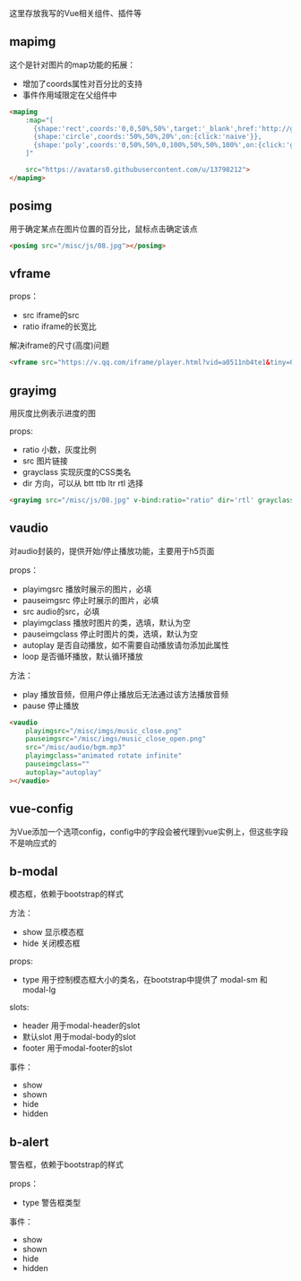 这里存放我写的Vue相关组件、插件等

## mapimg

这个是针对图片的map功能的拓展：

* 增加了coords属性对百分比的支持
* 事件作用域限定在父组件中

```html
<mapimg 
	:map="[
	  {shape:'rect',coords:'0,0,50%,50%',target:'_blank',href:'http://github.com/jiangshanmeta'},
	  {shape:'circle',coords:'50%,50%,20%',on:{click:'naive'}},
	  {shape:'poly',coords:'0,50%,50%,0,100%,50%,50%,100%',on:{click:'gotoPage(1,a)'}}
	]"

	src="https://avatars0.githubusercontent.com/u/13798212">
</mapimg>
```

## posimg

用于确定某点在图片位置的百分比，鼠标点击确定该点

```html
<posimg src="/misc/js/08.jpg"></posimg>
```

## vframe

props：

* src iframe的src
* ratio iframe的长宽比

解决iframe的尺寸(高度)问题

```html
<vframe src="https://v.qq.com/iframe/player.html?vid=a0511nb4te1&tiny=0&auto=0" :ratio="0.778" ></vframe>
```

## grayimg

用灰度比例表示进度的图

props:

* ratio 小数，灰度比例
* src 图片链接
* grayclass 实现灰度的CSS类名
* dir 方向，可以从 btt ttb ltr rtl 选择

```html
<grayimg src="/misc/js/08.jpg" v-bind:ratio="ratio" dir='rtl' grayclass="gray1"></grayimg>
```

## vaudio

对audio封装的，提供开始/停止播放功能，主要用于h5页面

props：

* playimgsrc 播放时展示的图片，必填
* pauseimgsrc 停止时展示的图片，必填
* src audio的src，必填
* playimgclass 播放时图片的类，选填，默认为空
* pauseimgclass 停止时图片的类，选填，默认为空
* autoplay 是否自动播放，如不需要自动播放请勿添加此属性
* loop 是否循环播放，默认循环播放


方法：

* play 播放音频，但用户停止播放后无法通过该方法播放音频
* pause 停止播放

```html
<vaudio 
	playimgsrc="/misc/imgs/music_close.png" 
	pauseimgsrc="/misc/imgs/music_close_open.png"
	src="/misc/audio/bgm.mp3"
	playimgclass="animated rotate infinite"
	pauseimgclass=""
    autoplay="autoplay"
></vaudio>
```

## vue-config

为Vue添加一个选项config，config中的字段会被代理到vue实例上，但这些字段不是响应式的

## b-modal

模态框，依赖于bootstrap的样式

方法：

* show 显示模态框
* hide 关闭模态框

props:

* type 用于控制模态框大小的类名，在bootstrap中提供了 modal-sm 和 modal-lg

slots:

* header 用于modal-header的slot
* 默认slot 用于modal-body的slot
* footer 用于modal-footer的slot

事件：

* show
* shown
* hide
* hidden

## b-alert

警告框，依赖于bootstrap的样式

props：

* type 警告框类型

事件：

* show
* shown
* hide
* hidden